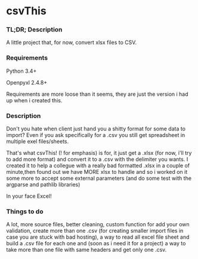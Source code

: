 # csvThis

### TL;DR; Description
A little project that, for now, convert xlsx files to CSV.

### Requirements
Python 3.4+

Openpyxl 2.4.8+

Requirements are more loose than it seems, they are just the version i had up when i created this.

### Description
Don't you hate when client just hand you a shitty format for some data to import? Even if you ask specifically for a .csv you still get spreadsheet in multiple exel files/sheets.

That's what csvThis! (! for emphasis) is for, it just get a .xlsx (for now, i'll try to add more format) and convert it to a .csv with the delimiter you wants.
I created it to help a collegue with a really bad formatted .xlsx in a couple of minute,then found out we have MORE xlsx to handle and so i worked on it some more to accept some external parameters (and do some test with the argparse and pathlib libraries)

In your face Excel!

### Things to do
A lot, more source files, better cleaning, custom function for add your own validation, create more than one .csv (for creating smaller import files in case you are stuck with bad hosting), a way to read all excel file sheet and build a .csv file for each one and (soon as i need it for a project) a way to take more than one file with same headers and get only one .csv.
